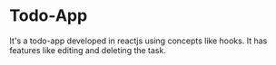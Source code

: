 # Todo-App
It's a todo-app developed in reactjs using concepts like hooks. It has features like editing and deleting the task. 

